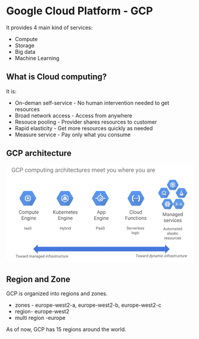 # Google Cloud Platform - GCP

It provides 4 main kind of services:
* Compute
* Storage
* Big data
* Machine Learning

## What is Cloud computing?
It is:
* On-deman self-service - No human intervention needed to get resources
* Broad network access - Access from anywhere
* Resouce pooling - Provider shares resources to customer
* Rapid elasticity - Get more resources quickly as needed
* Measure service - Pay only what you consume

## GCP architecture
![Alt text](images/Screen%20Shot%202018-07-10%20at%209.30.31%20PM.png?raw=true "GCP Architecture")

## Region and Zone
GCP is organized into regions and zones.
* zones - europe-west2-a, europe-west2-b, europe-west2-c
* region- europe-west2
* multi region -europe

As of now, GCP has 15 regions around the world.
